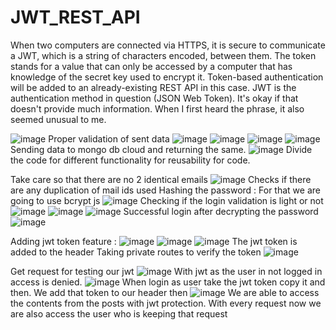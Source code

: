 # JWT_REST_API

When two computers are connected via HTTPS, it is secure to communicate a JWT, which is a string of characters encoded, between them. The token stands for a value that can only be accessed by a computer that has knowledge of the secret key used to encrypt it.
Token-based authentication will be added to an already-existing REST API in this case. JWT is the authentication method in question (JSON Web Token). It's okay if that doesn't provide much information. When I first heard the phrase, it also seemed unusual to me.

![image](https://user-images.githubusercontent.com/46970931/202866763-83e5b36c-ca37-4010-a47c-2c1eb553504f.png)
Proper validation of sent data 
![image](https://user-images.githubusercontent.com/46970931/202866771-e9b53c24-c62d-4cce-90a1-7fae675a9abc.png)
![image](https://user-images.githubusercontent.com/46970931/202866772-84d65752-2bd6-4255-bb61-2c5489737c47.png)
![image](https://user-images.githubusercontent.com/46970931/202866774-f0561be3-e674-4a82-90c2-df464281f475.png)
![image](https://user-images.githubusercontent.com/46970931/202866777-86aa11bc-0a17-4a3c-ac9a-6a3ad780727e.png)
Sending data to mongo db cloud and returning the same.
![image](https://user-images.githubusercontent.com/46970931/202866788-6b8440bf-b889-45ee-8d08-6369d4f55ca9.png)
Divide the code for different functionality for reusability for code.

Take care so that there are no 2 identical emails
![image](https://user-images.githubusercontent.com/46970931/202866810-ae24c8c7-d83b-48de-82a1-f1870abe1ad4.png)
Checks if there are any duplication of mail ids used 
Hashing the password :
For that we are going to use bcrypt js 
![image](https://user-images.githubusercontent.com/46970931/202866823-54804132-1eeb-4dd5-a048-9af5b678602e.png)
Checking if the login validation is light or not
![image](https://user-images.githubusercontent.com/46970931/202866831-387c7f91-21d2-41dc-837f-a2d086487ba3.png)
![image](https://user-images.githubusercontent.com/46970931/202866841-5f8eba33-07c9-4852-b762-623309ed3264.png)
![image](https://user-images.githubusercontent.com/46970931/202866851-3c56c897-36c1-4c4b-ab72-22c5642d4e75.png)
Successful login after decrypting the password 
![image](https://user-images.githubusercontent.com/46970931/202866870-95566f87-daf2-4963-a330-90e61c9c7a6f.png)

Adding jwt  token feature : 
![image](https://user-images.githubusercontent.com/46970931/202866883-d1d6ed5d-57cc-44bf-a721-035870a2fb8f.png)
![image](https://user-images.githubusercontent.com/46970931/202866886-e002ca8e-b9e7-42a6-adcb-a0efaed2d3b5.png)
![image](https://user-images.githubusercontent.com/46970931/202866890-8aedfa1f-10e0-41a2-9ba2-ba95092c2f6c.png)
The jwt token is added to the header 
Taking private routes to verify the token 
![image](https://user-images.githubusercontent.com/46970931/202866904-b66fe7ec-55d5-427b-9315-b9131bdd1b74.png)

Get request for testing our jwt 
![image](https://user-images.githubusercontent.com/46970931/202866916-1ccbf665-f7ec-4b2f-8627-fef9f52318bf.png)
With jwt as the user in not logged in access is denied.
![image](https://user-images.githubusercontent.com/46970931/202866926-7283938f-1a3e-44bc-848f-47f0028c9742.png)
When login as user take the jwt token copy it and then.
We add that token to our header then 
![image](https://user-images.githubusercontent.com/46970931/202866943-3c77eda0-4908-45d0-812b-25aead4aed30.png)
We are able to access the contents from the posts with jwt protection.
With every request now we are also access the user who is keeping that request 



